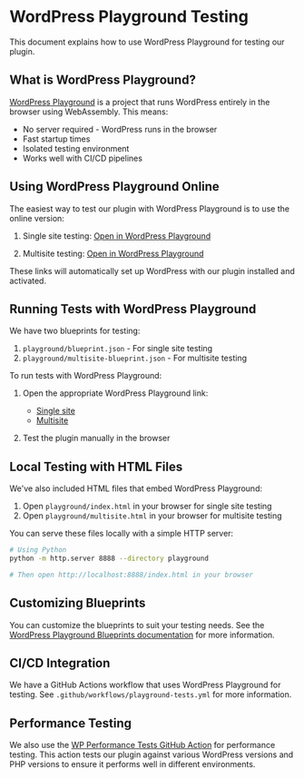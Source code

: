 # WordPress Playground Testing

This document explains how to use WordPress Playground for testing our plugin.

## What is WordPress Playground?

[WordPress Playground](https://wordpress.org/playground/) is a project that runs WordPress entirely in the browser using WebAssembly. This means:

* No server required - WordPress runs in the browser
* Fast startup times
* Isolated testing environment
* Works well with CI/CD pipelines

## Using WordPress Playground Online

The easiest way to test our plugin with WordPress Playground is to use the online version:

1. Single site testing: [Open in WordPress Playground](https://playground.wordpress.net/?blueprint-url=https://raw.githubusercontent.com/wpallstars/wp-plugin-starter-template-for-ai-coding/feature/testing-framework/playground/blueprint.json&_t=1)

2. Multisite testing: [Open in WordPress Playground](https://playground.wordpress.net/?blueprint-url=https://raw.githubusercontent.com/wpallstars/wp-plugin-starter-template-for-ai-coding/feature/testing-framework/playground/multisite-blueprint.json&_t=1)

These links will automatically set up WordPress with our plugin installed and activated.

## Running Tests with WordPress Playground

We have two blueprints for testing:

1. `playground/blueprint.json` - For single site testing
2. `playground/multisite-blueprint.json` - For multisite testing

To run tests with WordPress Playground:

1. Open the appropriate WordPress Playground link:
   - [Single site](https://playground.wordpress.net/?blueprint-url=https://raw.githubusercontent.com/wpallstars/wp-plugin-starter-template-for-ai-coding/feature/testing-framework/playground/blueprint.json&_t=1)
   - [Multisite](https://playground.wordpress.net/?blueprint-url=https://raw.githubusercontent.com/wpallstars/wp-plugin-starter-template-for-ai-coding/feature/testing-framework/playground/multisite-blueprint.json&_t=1)

2. Test the plugin manually in the browser

## Local Testing with HTML Files

We've also included HTML files that embed WordPress Playground:

1. Open `playground/index.html` in your browser for single site testing
2. Open `playground/multisite.html` in your browser for multisite testing

You can serve these files locally with a simple HTTP server:

```bash
# Using Python
python -m http.server 8888 --directory playground

# Then open http://localhost:8888/index.html in your browser
```

## Customizing Blueprints

You can customize the blueprints to suit your testing needs. See the [WordPress Playground Blueprints documentation](https://wordpress.github.io/wordpress-playground/blueprints/) for more information.

## CI/CD Integration

We have a GitHub Actions workflow that uses WordPress Playground for testing. See `.github/workflows/playground-tests.yml` for more information.

## Performance Testing

We also use the [WP Performance Tests GitHub Action](https://github.com/marketplace/actions/wp-performance-tests) for performance testing. This action tests our plugin against various WordPress versions and PHP versions to ensure it performs well in different environments.
